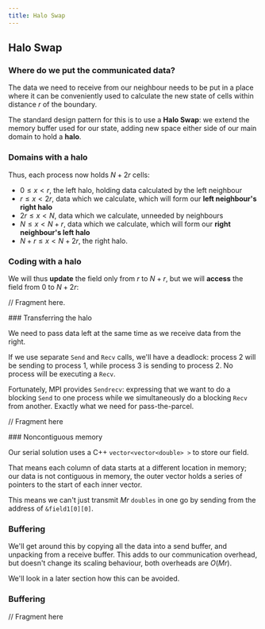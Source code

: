 ```yaml
---
title: Halo Swap
---
```


## Halo Swap

### Where do we put the communicated data?

The data we need to receive from our neighbour needs to be put in a
place where it can be conveniently used to calculate the new state
of cells within distance $r$ of the boundary.

The standard design pattern for this is to use a **Halo Swap**:
we extend the memory buffer used for our state, adding new space either
side of our main domain to hold a **halo**.

### Domains with a halo

Thus, each process now holds $N+2r$ cells:

* $0 \le x < r$, the left halo, holding data calculated by the left neighbour
* $r \le x < 2r$, data which we calculate, which will form our **left neighbour's right halo**
* $2r \le x < N$, data which we calculate, unneeded by neighbours
* $N \le x < N+r$, data which we calculate, which will form our **right neighbour's left halo**
* $N+r \le x < N+2r$, the right halo.

### Coding with a halo

We will thus **update** the field only from $r$ to $N+r$, but we will **access** the field
from $0$ to $N+2r$:

// Fragment here.

### Transferring the halo

We need to pass data left at the same time as we receive data from the right.

If we use separate `Send` and `Recv` calls, we'll have a deadlock: process 2 will be sending
to process 1, while process 3 is sending to process 2. No process will be executing a `Recv`.

Fortunately, MPI provides `Sendrecv`: expressing that we want to do a blocking `Send` to
one process while we simultaneously do a blocking `Recv` from another. Exactly what we need
for pass-the-parcel.

// Fragment here

### Noncontiguous memory

Our serial solution uses a C++ `vector<vector<double> >` to store our field.

That means each column of data starts at a different location in memory; our data is not
contiguous in memory, the outer vector holds a series of pointers to the start of each
inner vector.

This means we can't just transmit $Mr$ `doubles` in one go by sending from the address of
`&field1[0][0]`.

### Buffering

We'll get around this by copying all the data into a send buffer, and unpacking from a
receive buffer. This adds to our communication overhead, but doesn't change its scaling behaviour,
both overheads are $O(Mr)$.

We'll look in a later section how this can be avoided.

### Buffering

// Fragment here



